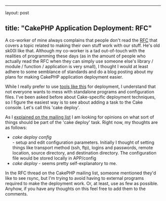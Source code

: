 <hr />

<p>layout: post</p>

<h2>title: "CakePHP Application Deployment: RFC"</h2>

<p>A co-worker of mine always complains that people don't read the <a href="http://en.wikipedia.org/wiki/Request_for_Comments">RFC</a> that covers a topic related to making their own stuff work with our stuff.  He's old sk00l like that.  Although my co-worker is a tad out-of-touch with the realities of programming these days (as in the amount of people who actually read the RFC when they can simply use someone else's library / module / function / application is very small), I thought I would at least adhere to some semblance of standards and do a blog posting about my plans for making CakePHP application deployment easier.
</p>

<p>
While I really prefer to use <a href="http://capify.org">tools like this</a> for deployment, I understand that not everyone wants to mess with standalone programs and configuration files.  I've been asked before about Cake-specific deployment techniques, so I figure the easiest way is to see about adding a task to the Cake console.  Let's call this 'cake deploy'.
</p>

<p>
As I <a href="http://groups.google.com/group/cake-php/browse_thread/thread/ea4e5ec768c8d95a#">explained on the mailing list</a> I am looking for opinions on what sort of things should be part of the 'cake deploy' task.  Right now, my thoughts are as follows:
<ul>
<li><i>cake deploy config</i></li> - setup and edit configuration parameters.  Initially I thought of setting things like transport method (ssh, ftp), logins and passwords, remote location, source directory, and destination directory.  The configuration file would be stored locally in APP/config
<li><i>cake deploy</i> - seems pretty self-explanatory to me.</li>
</ul>
</p>

<p>
In the RFC thread on the CakePHP mailing list, someone mentioned they'd like to see rsync, but I'm trying to avoid having to external programs required to make the deployment work.  Or, at least, use as few as possible.  Anyhow, if you have any thoughts on this feel free to add them to the comments.
</p>
